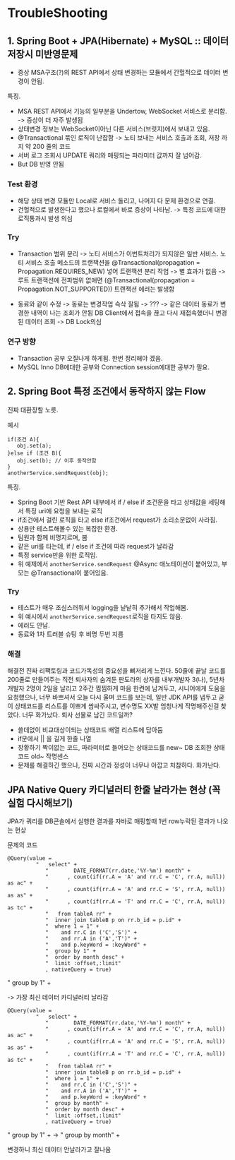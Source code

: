 # TroubleShooting

## 1. Spring Boot + JPA(Hibernate) + MySQL :: 데이터 저장시 미반영문제
 - 증상 MSA구조(?)의 REST API에서 상태 변경하는 모듈에서 간헐적으로 데이터 변경이 안됨.
  
특징. 
 - MSA REST API에서 기능의 일부분을 Undertow, WebSocket 서비스로 분리함. -> 증상이 더 자주 발생됨
 - 상태변경 정보는 WebSocket이아닌 다른 서비스(브릿지)에서 보내고 있음. 
 - @Transactional 묶인 로직이 난잡함
    -> 노티 보내는 서비스 호출과 조회, 저장 까지 약 200 줄의 코드
 - 서버 로그 조회시 UPDATE 쿼리와 매핑되는 파라미터 값까지 잘 넘어감.
 - But DB 반영 안됨

### Test 환경
 - 해당 상태 변경 모듈만 Local로 서비스 돌리고, 나머지 다 문제 환경으로 연결.
 - 건헐적으로 발생한다고 했으나 로컬에서 바로 증상이 나타남. 
    -> 특정 코드에 대한 로직통과시 발생 의심
  
### Try
 - Transaction 범위 분리
   -> 노티 서비스가 이번트처리가 되지않은 일반 서비스. 
   노티 서비스 호출 메소드의 트랜잭션을 @Transactional(propagation = Propagation.REQUIRES_NEW) 넣어 트랜잭션 분리 작업
   -> 별 효과가 없음
   -> 루트 트랜잭션에 전파범위 없애면 (@Transactional(propagation = Propagation.NOT_SUPPORTED)) 트랜잭션 에러는 발생함

 - 동료와 같이 수정 
    -> 동료는 변경작업 슥삭 잘됨 
    -> ???
    -> 같은 데이터 동료가 변경한 내역이 나는 조회가 안됨 DB Client에서 접속을 끊고 다시 재접속했더니 변경된 데이터 조회
    -> DB Lock의심 

### 연구 방향
 - Transaction 공부 오질나게 하게됨. 한번 정리해야 겠음.
 - MySQL Inno DB에대한 공부와 Connection session에대한 공부가 필요.


## 2. Spring Boot 특정 조건에서 동작하지 않는 Flow
진짜 대환장할 노릇.

예시 

```
if(조건 A){
   obj.set(a);
}else if (조건 B){
   obj.set(b); // 이후 동작안함
}
anotherService.sendRequest(obj);
```

특징. 
   - Spring Boot 기반 Rest API 내부에서 if / else if 조건문을 타고 상태값을 세팅해서 특정 uri에 요청을 보내는 로직 
   - if조건에서 걸린 로직을 타고 else if조건에서 request가 소리소문없이 사라짐. 
   - 상용만 테스트해볼수 있는 복잡한 환경.
   - 팀원과 함께 비명지르며, 봄
   - 같은 uri를 타는데, if / else if 조건에 따라 request가 날라감
   - 특정 service만을 위한 로직임.
   - 위 예제에서 ```anotherService.sendRequest``` @Async 애노테이션이 붙어있고, 부모는 @Transactional이 붙어있음.



### Try
 - 테스트가 매우 조심스러워서 logging을 낱낱히 추가해서 작업해봄.
 - 위 예시에서 ```anotherService.sendRequest```로직을 타지도 않음.
 - 에러도 안남.
 - 동료와 1차 트러블 슈팅 후 비명 두번 지름

### 해결
해결전 진짜 리팩토링과 코드가독성의 중요성을 뼈저리게 느낀다.
50줄에 끝날 코드를 200줄로 만들어주는 직전 퇴사자의 숨겨둔 판도라의 상자를 내부개발자 3(나), 5년차 개발자 2명이 2일을 날리고
2주간 찜찜하게 마음 한켠에 남겨두고, 시니어에게 도움을 요청했으나, 너무 바쁘셔서 오늘 다시 울며 코드를 보는데,
일반 JDK API를 냅두고 굳이 상태코드를 리스트를 이쁘게 쌈싸주시고, 변수명도 XX발 엄청나게 작명해주신걸 찾았다.
너무 화가났다. 퇴사 선물로 남긴 코드일까?
 - 쓸데없이 비교대상이되는 상태코드 배열 리스트에 담아둠
 - if문에서 || 을 길게 한줄 나열
 - 장황하기 짝이없는 코드, 파라미터로 들어오는 상태코드를 new~ DB 조회한 상태코드 old~ 작명센스
 - 문제를 해결하긴 했으나, 진짜 시간과 정성이 너무나 아깝고 처참하다. 화가난다.

## JPA Native Query 카디널러티 한줄 날라가는 현상 (꼭 실험 다시해보기)
JPA가 쿼리를 DB콘솔에서 실행한 결과를 자바로 매핑할때 1번 row누락된 결과가 나오는 현상

문제의 코드

```
@Query(value = 
         "   select" +
			"        DATE_FORMAT(rr.date,'%Y-%m') month" +
			"      , count(if(rr.A = 'A' and rr.C = 'C', rr.A, null)) as ac" +
			"      , count(if(rr.A = 'A' and rr.C = 'S', rr.A, null)) as as" +
			"      , count(if(rr.A = 'T' and rr.C = 'C', rr.A, null)) as tc" +
			"   from tableA rr" +
			"  inner join tableB p on rr.b_id = p.id" +
			"  where 1 = 1" +
			"    and rr.C in ('C','S')" +
			"    and rr.A in ('A','T')" +
			"    and p.keyWord = :keyWord" +
			"  group by 1" +
			"  order by month desc" +
			"  limit :offset,:limit"
			, nativeQuery = true)
```

"  group by 1" +

 -> 가장 최신 데이터 카디널러티 날라감 

```
@Query(value = 
         "   select" +
			"        DATE_FORMAT(rr.date,'%Y-%m') month" +
			"      , count(if(rr.A = 'A' and rr.C = 'C', rr.A, null)) as ac" +
			"      , count(if(rr.A = 'A' and rr.C = 'S', rr.A, null)) as as" +
			"      , count(if(rr.A = 'T' and rr.C = 'C', rr.A, null)) as tc" +
			"   from tableA rr" +
			"  inner join tableB p on rr.b_id = p.id" +
			"  where 1 = 1" +
			"    and rr.C in ('C','S')" +
			"    and rr.A in ('A','T')" +
			"    and p.keyWord = :keyWord" +
			"  group by month" +
			"  order by month desc" +
			"  limit :offset,:limit"
			, nativeQuery = true)
```

"  group by 1" + -> "  group by month" +

변경하니 최신 데이터 안날라가고 잘나옴